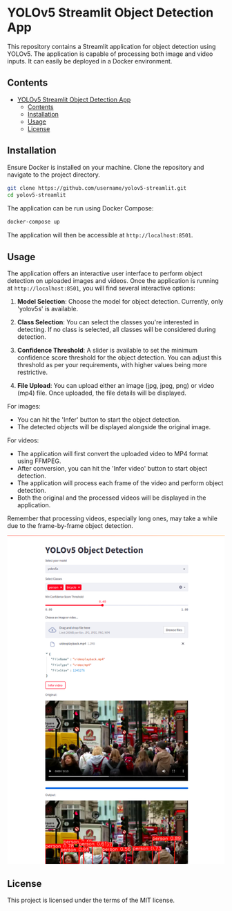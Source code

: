 # YOLOv5 Streamlit Object Detection App

This repository contains a Streamlit application for object detection using YOLOv5. The application is capable of processing both image and video inputs. It can easily be deployed in a Docker environment.

## Contents
- [YOLOv5 Streamlit Object Detection App](#yolov5-streamlit-object-detection-app)
  - [Contents](#contents)
  - [Installation](#installation)
  - [Usage](#usage)
  - [License](#license)

## Installation

Ensure Docker is installed on your machine. Clone the repository and navigate to the project directory.

```bash
git clone https://github.com/username/yolov5-streamlit.git
cd yolov5-streamlit
```

The application can be run using Docker Compose:

```bash
docker-compose up
```

The application will then be accessible at `http://localhost:8501`.

## Usage

The application offers an interactive user interface to perform object detection on uploaded images and videos. Once the application is running at `http://localhost:8501`, you will find several interactive options:

1. **Model Selection**: Choose the model for object detection. Currently, only 'yolov5s' is available.
  
2. **Class Selection**: You can select the classes you're interested in detecting. If no class is selected, all classes will be considered during detection.

3. **Confidence Threshold**: A slider is available to set the minimum confidence score threshold for the object detection. You can adjust this threshold as per your requirements, with higher values being more restrictive.

4. **File Upload**: You can upload either an image (jpg, jpeg, png) or video (mp4) file. Once uploaded, the file details will be displayed. 

For images:
- You can hit the 'Infer' button to start the object detection. 
- The detected objects will be displayed alongside the original image.

For videos:
- The application will first convert the uploaded video to MP4 format using FFMPEG.
- After conversion, you can hit the 'Infer video' button to start object detection. 
- The application will process each frame of the video and perform object detection. 
- Both the original and the processed videos will be displayed in the application.

Remember that processing videos, especially long ones, may take a while due to the frame-by-frame object detection.

![Banner](example.png)

## License

This project is licensed under the terms of the MIT license.